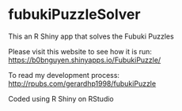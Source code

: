 # fubukiPuzzleSolver
This an R Shiny app that solves the Fubuki Puzzles

Please visit this website to see how it is run: https://b0bnguyen.shinyapps.io/FubukiPuzzle/

To read my development process: http://rpubs.com/gerardhp1998/fubukiPuzzle

Coded using R Shiny on RStudio
